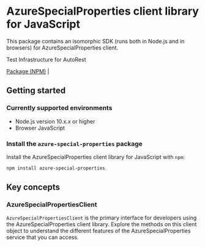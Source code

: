 # AzureSpecialProperties client library for JavaScript

This package contains an isomorphic SDK (runs both in Node.js and in browsers) for AzureSpecialProperties client.

Test Infrastructure for AutoRest

[Package (NPM)](https://www.npmjs.com/package/azure-special-properties) |

## Getting started

### Currently supported environments

- Node.js version 10.x.x or higher
- Browser JavaScript


### Install the `azure-special-properties` package

Install the AzureSpecialProperties client library for JavaScript with `npm`:

```bash
npm install azure-special-properties
```


## Key concepts

### AzureSpecialPropertiesClient

`AzureSpecialPropertiesClient` is the primary interface for developers using the AzureSpecialProperties client library. Explore the methods on this client object to understand the different features of the AzureSpecialProperties service that you can access.

